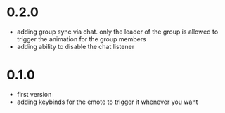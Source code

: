 # 0.2.0
 - adding group sync via chat. only the leader of the group is allowed to trigger the animation for the group members
 - adding ability to disable the chat listener

# 0.1.0
 - first version
 - adding keybinds for the emote to trigger it whenever you want